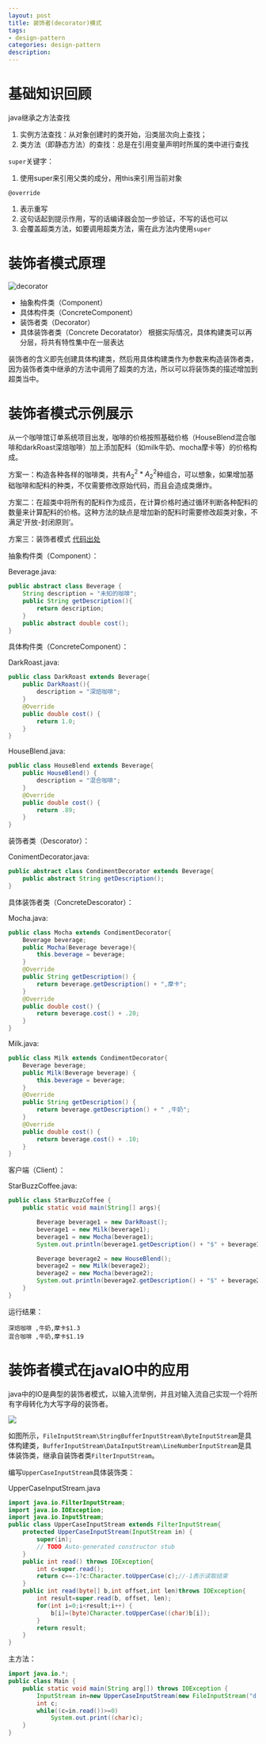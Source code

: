 ```yaml
---
layout: post
title: 装饰者(decorator)模式
tags:
- design-pattern
categories: design-pattern
description:
---
```

# 基础知识回顾
java继承之方法查找
1. 实例方法查找：从对象创建时的类开始，沿类层次向上查找；
2. 类方法（即静态方法）的查找：总是在引用变量声明时所属的类中进行查找

`super`关键字：
1. 使用super来引用父类的成分，用this来引用当前对象

`@override`
1. 表示重写
2. 这句话起到提示作用，写的话编译器会加一步验证，不写的话也可以
3. 会覆盖超类方法，如要调用超类方法，需在此方法内使用`super`

# 装饰者模式原理

![decorator](https://github.com/jiangxiaohe/jiangxiaohe.github.io/blob/master/resource/decorator.jpg)
* 抽象构件类（Component）
* 具体构件类（ConcreteComponent）
* 装饰者类（Decorator）
* 具体装饰者类（Concrete Decoratator）
根据实际情况，具体构建类可以再分层，将共有特性集中在一层表达

装饰者的含义即先创建具体构建类，然后用具体构建类作为参数来构造装饰者类，因为装饰者类中继承的方法中调用了超类的方法，所以可以将装饰类的描述增加到超类当中。

# 装饰者模式示例展示

从一个咖啡馆订单系统项目出发，咖啡的价格按照基础价格（HouseBlend混合咖啡和darkRoast深焙咖啡）加上添加配料（如milk牛奶、mocha摩卡等）的价格构成。

方案一：构造各种各样的咖啡类，共有$A_2^2*A_2^2$种组合，可以想象，如果增加基础咖啡和配料的种类，不仅需要修改原始代码，而且会造成类爆炸。

方案二：在超类中将所有的配料作为成员，在计算价格时通过循环判断各种配料的数量来计算配料的价格。这种方法的缺点是增加新的配料时需要修改超类对象，不满足‘开放-封闭原则’。

方案三：装饰者模式
[代码出处](https://www.cnblogs.com/mercuryli/p/5284248.html)

抽象构件类（Component）：

Beverage.java:
```java
public abstract class Beverage {   
    String description = "未知的咖啡";  
    public String getDescription(){
        return description;
    }   
    public abstract double cost();
}
```
具体构件类（ConcreteComponent）：

DarkRoast.java:
```java
public class DarkRoast extends Beverage{
    public DarkRoast(){
        description = "深焙咖啡";
    }  
    @Override
    public double cost() {
        return 1.0;
    }
}
```
HouseBlend.java:
```java
public class HouseBlend extends Beverage{    
    public HouseBlend() {
        description = "混合咖啡";
    }
    @Override
    public double cost() {
        return .89;
    }
}
```
装饰者类（Descorator）：

ConimentDecorator.java:
```java
public abstract class CondimentDecorator extends Beverage{
    public abstract String getDescription();
}
```
具体装饰者类（ConcreteDescorator）：

Mocha.java:
```java
public class Mocha extends CondimentDecorator{
    Beverage beverage;   
    public Mocha(Beverage beverage){
        this.beverage = beverage;
    }
    @Override
    public String getDescription() {
        return beverage.getDescription() + ",摩卡";
    }
    @Override
    public double cost() {
        return beverage.cost() + .20;
    }
}
```
Milk.java:
```java
public class Milk extends CondimentDecorator{
    Beverage beverage;
    public Milk(Beverage beverage) {
        this.beverage = beverage;
    }
    @Override
    public String getDescription() {
        return beverage.getDescription() + " ,牛奶";
    }
    @Override
    public double cost() {
        return beverage.cost() + .10;
    }
}
```
客户端（Client）：

StarBuzzCoffee.java:
```java
public class StarBuzzCoffee {
    public static void main(String[] args){

        Beverage beverage1 = new DarkRoast();
        beverage1 = new Milk(beverage1);
        beverage1 = new Mocha(beverage1);
        System.out.println(beverage1.getDescription() + "$" + beverage1.cost());

        Beverage beverage2 = new HouseBlend();
        beverage2 = new Milk(beverage2);
        beverage2 = new Mocha(beverage2);
        System.out.println(beverage2.getDescription() + "$" + beverage2.cost());
    }
}
```
运行结果：
```
深焙咖啡 ,牛奶,摩卡$1.3
混合咖啡 ,牛奶,摩卡$1.19
```
# 装饰者模式在javaIO中的应用
java中的IO是典型的装饰者模式，以输入流举例，并且对输入流自己实现一个将所有字母转化为大写字母的装饰者。

![](https://github.com/jiangxiaohe/jiangxiaohe.github.io/blob/master/resource/javaio.png)

如图所示，`FileInputStream\StringBufferInputStream\ByteInputStream`是具体构建类，`BufferInputStream\DataInputStream\LineNumberInputStream`是具体装饰类，继承自装饰者类`FilterInputStream`。

编写`UpperCaseInputStream`具体装饰类：

UpperCaseInputStream.java
```java
import java.io.FilterInputStream;
import java.io.IOException;
import java.io.InputStream;
public class UpperCaseInputStream extends FilterInputStream{
	protected UpperCaseInputStream(InputStream in) {
		super(in);
		// TODO Auto-generated constructor stub
	}
	public int read() throws IOException{
		int c=super.read();
		return c==-1?c:Character.toUpperCase(c);//-1表示读取结束
	}
	public int read(byte[] b,int offset,int len)throws IOException{
		int result=super.read(b, offset, len);
		for(int i=0;i<result;i++) {
			b[i]=(byte)Character.toUpperCase((char)b[i]);
		}
		return result;
	}
}
```
主方法：
```java
import java.io.*;
public class Main {
	public static void main(String arg[]) throws IOException {
		InputStream in=new UpperCaseInputStream(new FileInputStream("d://input.txt"));
		int c;
		while((c=in.read())>=0)
			System.out.print((char)c);
	}
}
```
